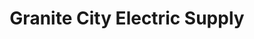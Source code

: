 ---
title: "Granite City Electric Supply"
url: /boston/granite-city-electric-supply/
shop: Eisenwaren
---